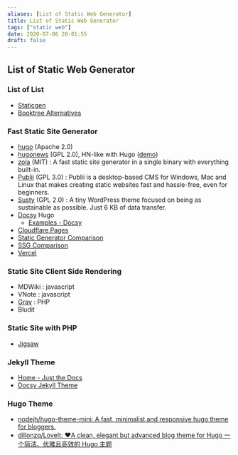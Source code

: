 ```yaml
---
aliases: [List of Static Web Generator]
title: List of Static Web Generator
tags: ["static web"]
date: 2020-07-06 20:01:55
draft: false
---
```


## List of Static Web Generator

### List of List

- [Staticgen](https://www.staticgen.com/)
- [Booktree Alternatives](https://booktree.github.io/alternatives/)

### Fast Static Site Generator

- [hugo](https://github.com/gohugoio/hugo) (Apache 2.0)  
- [hugonews](https://github.com/spaghettiwews/hugonews) (GPL 2.0), HN-like with Hugo ([demo](https://themes.gohugo.io/theme/hugonews/))  
- [zola](https://github.com/getzola/zola) (MIT) : A fast static site generator in a single binary with everything built-in.
- [Publii](https://github.com/GetPublii/Publii) (GPL 3.0) : Publii is a desktop-based CMS for Windows, Mac and Linux that makes creating static websites fast and hassle-free, even for beginners.
- [Susty](https://github.com/jacklenox/susty) (GPL 2.0) : A tiny WordPress theme focused on being as sustainable as possible. Just 6 KB of data transfer.
- [Docsy](https://www.docsy.dev/) Hugo
    - [Examples - Docsy](https://www.docsy.dev/docs/examples/)
- [Cloudflare Pages](https://developers.cloudflare.com/pages/)
- [Static Generator Comparison](https://css-tricks.com/comparing-static-site-generator-build-times/)
- [SSG Comparison](https://www.ionos.com/digitalguide/websites/website-creation/the-best-static-site-generators/)
- [Vercel](https://vercel.com/templates)

### Static Site Client Side Rendering

- MDWiki : javascript
- VNote : javascript
- [Grav](https://getgrav.org/) : PHP
- Bludit

### Static Site with PHP

- [Jigsaw](https://jigsaw.tighten.co/)

### Jekyll Theme

- [Home - Just the Docs](https://just-the-docs.github.io/just-the-docs/)
- [Docsy Jekyll Theme](https://vsoch.github.io/docsy-jekyll/)

### Hugo Theme

- [nodejh/hugo-theme-mini: A fast, minimalist and responsive hugo theme for bloggers.](https://github.com/nodejh/hugo-theme-mini)
- [dillonzq/LoveIt: ❤️A clean, elegant but advanced blog theme for Hugo 一个简洁、优雅且高效的 Hugo 主题](https://github.com/dillonzq/LoveIt)
